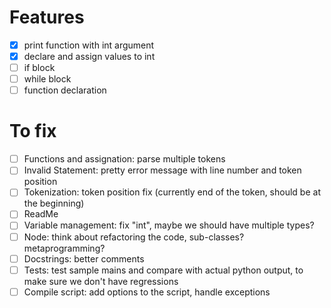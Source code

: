# Features
- [x] print function with int argument
- [x] declare and assign values to int
- [ ] if block
- [ ] while block
- [ ] function declaration

# To fix
- [ ] Functions and assignation: parse multiple tokens
- [ ] Invalid Statement: pretty error message with line number and token position
- [ ] Tokenization: token position fix (currently end of the token, should be at the beginning)
- [ ] ReadMe
- [ ] Variable management: fix "int", maybe we should have multiple types?
- [ ] Node: think about refactoring the code, sub-classes? metaprogramming?
- [ ] Docstrings: better comments
- [ ] Tests: test sample mains and compare with actual python output, to make sure we don't have regressions
- [ ] Compile script: add options to the script, handle exceptions
